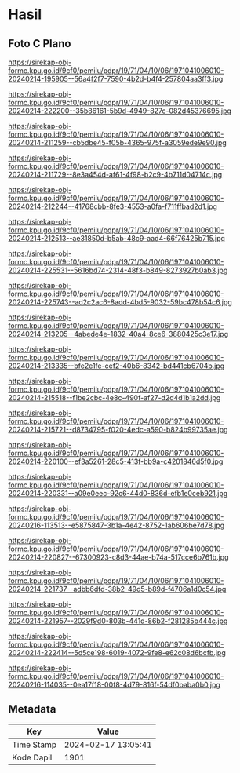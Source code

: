 # Hasil

## Foto C Plano

https://sirekap-obj-formc.kpu.go.id/9cf0/pemilu/pdpr/19/71/04/10/06/1971041006010-20240214-195905--56a4f2f7-7590-4b2d-b4f4-257804aa3ff3.jpg

https://sirekap-obj-formc.kpu.go.id/9cf0/pemilu/pdpr/19/71/04/10/06/1971041006010-20240214-222200--35b86161-5b9d-4949-827c-082d45376695.jpg

https://sirekap-obj-formc.kpu.go.id/9cf0/pemilu/pdpr/19/71/04/10/06/1971041006010-20240214-211259--cb5dbe45-f05b-4365-975f-a3059ede9e90.jpg

https://sirekap-obj-formc.kpu.go.id/9cf0/pemilu/pdpr/19/71/04/10/06/1971041006010-20240214-211729--8e3a454d-af61-4f98-b2c9-4b711d04714c.jpg

https://sirekap-obj-formc.kpu.go.id/9cf0/pemilu/pdpr/19/71/04/10/06/1971041006010-20240214-212244--41768cbb-8fe3-4553-a0fa-f711ffbad2d1.jpg

https://sirekap-obj-formc.kpu.go.id/9cf0/pemilu/pdpr/19/71/04/10/06/1971041006010-20240214-212513--ae31850d-b5ab-48c9-aad4-66f76425b715.jpg

https://sirekap-obj-formc.kpu.go.id/9cf0/pemilu/pdpr/19/71/04/10/06/1971041006010-20240214-225531--5616bd74-2314-48f3-b849-8273927b0ab3.jpg

https://sirekap-obj-formc.kpu.go.id/9cf0/pemilu/pdpr/19/71/04/10/06/1971041006010-20240214-225743--ad2c2ac6-8add-4bd5-9032-59bc478b54c6.jpg

https://sirekap-obj-formc.kpu.go.id/9cf0/pemilu/pdpr/19/71/04/10/06/1971041006010-20240214-213205--4abede4e-1832-40a4-8ce6-3880425c3e17.jpg

https://sirekap-obj-formc.kpu.go.id/9cf0/pemilu/pdpr/19/71/04/10/06/1971041006010-20240214-213335--bfe2e1fe-cef2-40b6-8342-bd441cb6704b.jpg

https://sirekap-obj-formc.kpu.go.id/9cf0/pemilu/pdpr/19/71/04/10/06/1971041006010-20240214-215518--f1be2cbc-4e8c-490f-af27-d2d4d1b1a2dd.jpg

https://sirekap-obj-formc.kpu.go.id/9cf0/pemilu/pdpr/19/71/04/10/06/1971041006010-20240214-215721--d8734795-f020-4edc-a590-b824b99735ae.jpg

https://sirekap-obj-formc.kpu.go.id/9cf0/pemilu/pdpr/19/71/04/10/06/1971041006010-20240214-220100--ef3a5261-28c5-413f-bb9a-c4201846d5f0.jpg

https://sirekap-obj-formc.kpu.go.id/9cf0/pemilu/pdpr/19/71/04/10/06/1971041006010-20240214-220331--a09e0eec-92c6-44d0-836d-efb1e0ceb921.jpg

https://sirekap-obj-formc.kpu.go.id/9cf0/pemilu/pdpr/19/71/04/10/06/1971041006010-20240216-113513--e5875847-3b1a-4e42-8752-1ab606be7d78.jpg

https://sirekap-obj-formc.kpu.go.id/9cf0/pemilu/pdpr/19/71/04/10/06/1971041006010-20240214-220827--67300923-c8d3-44ae-b74a-517cce6b761b.jpg

https://sirekap-obj-formc.kpu.go.id/9cf0/pemilu/pdpr/19/71/04/10/06/1971041006010-20240214-221737--adbb6dfd-38b2-49d5-b89d-f4706a1d0c54.jpg

https://sirekap-obj-formc.kpu.go.id/9cf0/pemilu/pdpr/19/71/04/10/06/1971041006010-20240214-221957--2029f9d0-803b-441d-86b2-f281285b444c.jpg

https://sirekap-obj-formc.kpu.go.id/9cf0/pemilu/pdpr/19/71/04/10/06/1971041006010-20240214-222414--5d5ce198-6019-4072-9fe8-e62c08d6bcfb.jpg

https://sirekap-obj-formc.kpu.go.id/9cf0/pemilu/pdpr/19/71/04/10/06/1971041006010-20240216-114035--0ea17f18-00f8-4d79-816f-54df0baba0b0.jpg


## Metadata

| Key        | Value               |
| ---------- | ------------------- |
| Time Stamp | 2024-02-17 13:05:41 |
| Kode Dapil | 1901                |



